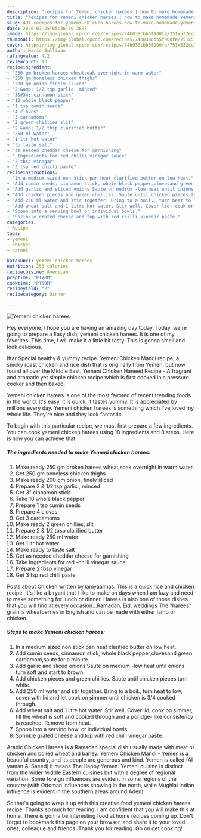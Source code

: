 ```yaml
---
description: "recipes for Yemeni chicken harees | how to make homemade Yemeni chicken harees"
title: "recipes for Yemeni chicken harees | how to make homemade Yemeni chicken harees"
slug: 491-recipes-for-yemeni-chicken-harees-how-to-make-homemade-yemeni-chicken-harees
date: 2020-07-25T05:36:10.389Z
image: https://img-global.cpcdn.com/recipes/74b038cbb5f900fa/751x532cq70/yemeni-chicken-harees-recipe-main-photo.jpg
thumbnail: https://img-global.cpcdn.com/recipes/74b038cbb5f900fa/751x532cq70/yemeni-chicken-harees-recipe-main-photo.jpg
cover: https://img-global.cpcdn.com/recipes/74b038cbb5f900fa/751x532cq70/yemeni-chicken-harees-recipe-main-photo.jpg
author: Mario Sullivan
ratingvalue: 4.2
reviewcount: 13
recipeingredient:
- "250 gm broken harees wheatsoak overnight in warm water"
- "250 gm boneless chicken thighs"
- "200 gm onion finely sliced"
- "2 &amp; 1/2 tsp garlic  minced"
- "3&#34; cinnamon stick"
- "10 whole black pepper"
- "1 tsp cumin seeds"
- "4 cloves"
- "3 cardamoms"
- "2 green chillies slit"
- "2 &amp; 1/2 tbsp clarified butter"
- "250 ml water"
- "1 ltr hot water"
- "to taste salt"
- "as needed cheddar cheese for garnishing"
- " Ingredients for red chilli vinegar sauce"
- "2 tbsp vinegar"
- "3 tsp red chilli paste"
recipeinstructions:
- "In a medium sized non stick pan heat clarified butter on low heat."
- "Add cumin seeds, cinnamon stick, whole black pepper,clovesand green cardamom,saute for a minute."
- "Add garlic and sliced onions.Saute on medium -low heat until onions turn soft and start to brown."
- "Add chicken pieces and green chillies. Saute until chicken pieces turn white."
- "Add 250 ml water and stir together. Bring to a boil., turn heat to low, cover with lid and let cook on simmer until chicken is 3/4 cooked through."
- "Add wheat salt and 1 litre hot water. Stir well. Cover lid, cook on simmer, till the wheat is soft and cooked through and a poridge- like consistency is reached. Remove from heat."
- "Spoon into a serving bowl or individual bowls."
- "Sprinkle grated cheese and top with red chilli vinegar paste."
categories:
- Recipe
tags:
- yemeni
- chicken
- harees

katakunci: yemeni chicken harees 
nutrition: 253 calories
recipecuisine: American
preptime: "PT28M"
cooktime: "PT50M"
recipeyield: "2"
recipecategory: Dinner

---
```



![Yemeni chicken harees](https://img-global.cpcdn.com/recipes/74b038cbb5f900fa/751x532cq70/yemeni-chicken-harees-recipe-main-photo.jpg)

Hey everyone, I hope you are having an amazing day today. Today, we're going to prepare a Easy dish, yemeni chicken harees. It is one of my favorites. This time, I will make it a little bit tasty. This is gonna smell and look delicious.

Iftar Special healthy &amp; yummy recipe. Yemeni Chicken Mandi recipe, a smoky roast chicken and rice dish that is originally from Yemen, but now found all over the Middle East. Yemeni Chicken Haneed Recipe - A fragrant and aromatic yet simple chicken recipe which is first cooked in a pressure cooker and then baked.

Yemeni chicken harees is one of the most favored of recent trending foods in the world. It's easy, it is quick, it tastes yummy. It is appreciated by millions every day. Yemeni chicken harees is something which I've loved my whole life. They're nice and they look fantastic.


To begin with this particular recipe, we must first prepare a few ingredients. You can cook yemeni chicken harees using 18 ingredients and 8 steps. Here is how you can achieve that.

<!--inarticleads1-->

##### The ingredients needed to make Yemeni chicken harees:

1. Make ready 250 gm broken harees wheat,soak overnight in warm water.
1. Get 250 gm boneless chicken thighs
1. Make ready 200 gm onion, finely sliced
1. Prepare 2 &amp; 1/2 tsp garlic , minced
1. Get 3&#34; cinnamon stick
1. Take 10 whole black pepper
1. Prepare 1 tsp cumin seeds
1. Prepare 4 cloves
1. Get 3 cardamoms
1. Make ready 2 green chillies, slit
1. Prepare 2 &amp; 1/2 tbsp clarified butter
1. Make ready 250 ml water
1. Get 1 ltr hot water
1. Make ready to taste salt
1. Get as needed cheddar cheese for garnishing
1. Take  Ingredients for red -chilli vinegar sauce
1. Prepare 2 tbsp vinegar
1. Get 3 tsp red chilli paste


Posts about Chicken written by lamyaalmas. This is a quick rice and chicken recipe. It&#39;s like a biryani that I like to make on days when I am lazy and need to make something for lunch or dinner. Harees is also one of those dishes that you will find at every occasion…Ramadan, Eid, weddings The &#34;harees&#34; grain is wheatberries in English and can be made with either lamb or chicken. 

<!--inarticleads2-->

##### Steps to make Yemeni chicken harees:

1. In a medium sized non stick pan heat clarified butter on low heat.
1. Add cumin seeds, cinnamon stick, whole black pepper,clovesand green cardamom,saute for a minute.
1. Add garlic and sliced onions.Saute on medium -low heat until onions turn soft and start to brown.
1. Add chicken pieces and green chillies. Saute until chicken pieces turn white.
1. Add 250 ml water and stir together. Bring to a boil., turn heat to low, cover with lid and let cook on simmer until chicken is 3/4 cooked through.
1. Add wheat salt and 1 litre hot water. Stir well. Cover lid, cook on simmer, till the wheat is soft and cooked through and a poridge- like consistency is reached. Remove from heat.
1. Spoon into a serving bowl or individual bowls.
1. Sprinkle grated cheese and top with red chilli vinegar paste.


Arabic Chicken Harees is a Ramadan special dish usually made with meat or chicken and boiled wheat and barley. Yemeni Chicken Mandi - Yemen is a beautiful country, and its people are generous and kind. Yemen is called (Al yaman Al Saeed) it means The Happy Yemen. Yemeni cuisine is distinct from the wider Middle Eastern cuisines but with a degree of regional variation. Some foreign influences are evident in some regions of the country (with Ottoman influences showing in the north, while Mughlai Indian influence is evident in the southern areas around Aden). 

So that's going to wrap it up with this creative food yemeni chicken harees recipe. Thanks so much for reading. I am confident that you will make this at home. There is gonna be interesting food at home recipes coming up. Don't forget to bookmark this page on your browser, and share it to your loved ones, colleague and friends. Thank you for reading. Go on get cooking!

